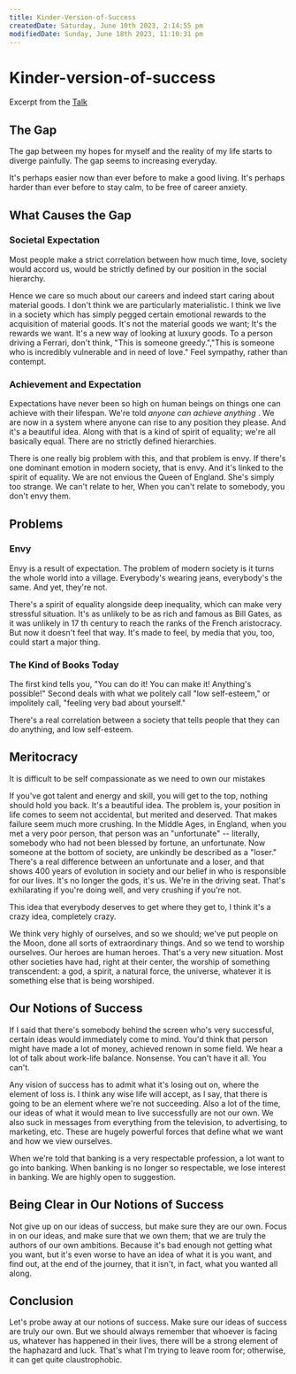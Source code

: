 ```yaml
---
title: Kinder-Version-of-Success
createdDate: Saturday, June 10th 2023, 2:14:55 pm
modifiedDate: Sunday, June 18th 2023, 11:10:31 pm
---
```


# Kinder-version-of-success

Excerpt from the [Talk](Success/Kinder-Version-of-Success.md)

## The Gap

The gap between my hopes for myself and the reality of my life starts to diverge painfully. The gap seems to increasing everyday.

It's perhaps easier now than ever before to make a good living. It's perhaps harder than ever before to stay calm, to be free of career anxiety.

## What Causes the Gap

### Societal Expectation

Most people make a strict correlation between how much time, love, society would accord us, would be strictly defined by our position in the social hierarchy.

Hence we care so much about our careers and indeed start caring about material goods. I don't think we are particularly materialistic. I think we live in a society which has simply pegged certain emotional rewards to the acquisition of material goods. It's not the material goods we want; It's the rewards we want. It's a new way of looking at luxury goods. To a person driving a Ferrari, don't think, "This is someone greedy.","This is someone who is incredibly vulnerable and in need of love." Feel sympathy, rather than contempt.

### Achievement and Expectation

Expectations have never been so high on human beings on things one can achieve with their lifespan. We're told _anyone can achieve anything_ . We are now in a system where anyone can rise to any position they please. And it's a beautiful idea. Along with that is a kind of spirit of equality; we're all basically equal. There are no strictly defined hierarchies.

There is one really big problem with this, and that problem is envy. If there's one dominant emotion in modern society, that is envy. And it's linked to the spirit of equality. We are not envious the Queen of England. She's simply too strange. We can't relate to her, When you can't relate to somebody, you don't envy them.

## Problems

### Envy

Envy is a result of expectation.
The problem of modern society is it turns the whole world into a village.
Everybody's wearing jeans, everybody's the same. And yet, they're not.

There's a spirit of equality alongside deep inequality, which can make very stressful situation. It's as unlikely to be as rich and famous as Bill Gates, as it was unlikely in 17 th century to reach the ranks of the French aristocracy. But now it doesn't feel that way. It's made to feel, by media that you, too, could start a major thing.

### The Kind of Books Today

The first kind tells you, "You can do it! You can make it! Anything's possible!" Second deals with what we politely call "low self-esteem," or impolitely call, "feeling very bad about yourself."

There's a real correlation between a society that tells people that they can do anything, and low self-esteem.

## Meritocracy

It is difficult to be self compassionate as we need to own our mistakes

If you've got talent and energy and skill, you will get to the top, nothing should hold you back. It's a beautiful idea. The problem is, your position in life comes to seem not accidental, but merited and deserved. That makes failure seem much more crushing. In the Middle Ages, in England, when you met a very poor person, that person was an "unfortunate" -- literally, somebody who had not been blessed by fortune, an unfortunate. Now someone at the bottom of society, are unkindly be described as a "loser." There's a real difference between an unfortunate and a loser, and that shows 400 years of evolution in society and our belief in who is responsible for our lives. It's no longer the gods, it's us. We're in the driving seat. That's exhilarating if you're doing well, and very crushing if you're not.

This idea that everybody deserves to get where they get to, I think it's a crazy idea, completely crazy.

We think very highly of ourselves, and so we should; we've put people on the Moon, done all sorts of extraordinary things. And so we tend to worship ourselves. Our heroes are human heroes. That's a very new situation. Most other societies have had, right at their center, the worship of something transcendent: a god, a spirit, a natural force, the universe, whatever it is something else that is being worshiped.

## Our Notions of Success

If I said that there's somebody behind the screen who's very successful, certain ideas would immediately come to mind. You'd think that person might have made a lot of money, achieved renown in some field. We hear a lot of talk about work-life balance. Nonsense. You can't have it all. You can't.

Any vision of success has to admit what it's losing out on, where the element of loss is. I think any wise life will accept, as I say, that there is going to be an element where we're not succeeding. Also a lot of the time, our ideas of what it would mean to live successfully are not our own. We also suck in messages from everything from the television, to advertising, to marketing, etc. These are hugely powerful forces that define what we want and how we view ourselves.

When we're told that banking is a very respectable profession, a lot want to go into banking. When banking is no longer so respectable, we lose interest in banking. We are highly open to suggestion.

## Being Clear in Our Notions of Success

Not give up on our ideas of success, but make sure they are our own. Focus in on our ideas, and make sure that we own them; that we are truly the authors of our own ambitions. Because it's bad enough not getting what you want, but it's even worse to have an idea of what it is you want, and find out, at the end of the journey, that it isn't, in fact, what you wanted all along.

## Conclusion

Let's probe away at our notions of success. Make sure our ideas of success are truly our own. But we should always remember that whoever is facing us, whatever has happened in their lives, there will be a strong element of the haphazard and luck. That's what I'm trying to leave room for; otherwise, it can get quite claustrophobic.
